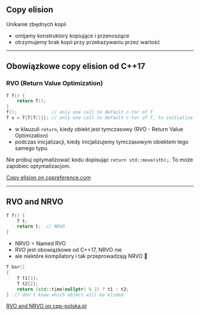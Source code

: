 ## Copy elision

Unikanie zbędnych kopii

* <!-- .element: class="fragment fade-in" --> omijamy konstruktory kopiujące i przenoszące
* <!-- .element: class="fragment fade-in" --> otrzymujemy brak kopii przy przekazywaniu przez wartość

___

## Obowiązkowe copy elision od C++17

### RVO (Return Value Optimization)

```cpp
T f() {
    return T();
}
f();             // only one call to default c-tor of T
T x = T{T{f()}}; // only one call to default c-tor of T, to initialize x
```
<!-- .element: class="fragment fade-in" -->

* <!-- .element: class="fragment fade-in" --> w klauzuli <code>return</code>, kiedy obiekt jest tymczasowy (RVO - Return Value Optimization)
* <!-- .element: class="fragment fade-in" --> podczas inicjalizacji, kiedy inicjalizujemy tymczasowym obiektem tego samego typu

Nie próbuj optymalizować kodu dopisując `return std::move(sth);`. To może zapobiec optymalizacjom.
<!-- .element: class="fragment fade-in" -->

[Copy elision on cppreference.com](https://en.cppreference.com/w/cpp/language/copy_elision)
<!-- .element: class="fragment fade-in" -->

___

## RVO and NRVO

```cpp
T f() {
    T t;
    return t;  // NRVO
}
```
<!-- .element: class="fragment fade-in" -->

* <!-- .element: class="fragment fade-in" --> NRVO = Named RVO
* <!-- .element: class="fragment fade-in" --> RVO jest obowiązkowe od C++17, NRVO nie
* <!-- .element: class="fragment fade-in" --> ale niektóre kompilatory i tak przeprowadzają NRVO 🙂

```cpp
T bar()
{
    T t1{1};
    T t2{2};
    return (std::time(nullptr) % 2) ? t1 : t2;
}  // don't know which object will be elided
```
<!-- .element: class="fragment fade-in" -->

[RVO and NRVO on cpp-polska.pl](https://cpp-polska.pl/post/zarzadzanie-zasobami-w-c-3-rvo-nrvo-i-obowiazkowe-rvo-w-c17)
<!-- .element: class="fragment fade-in" -->
